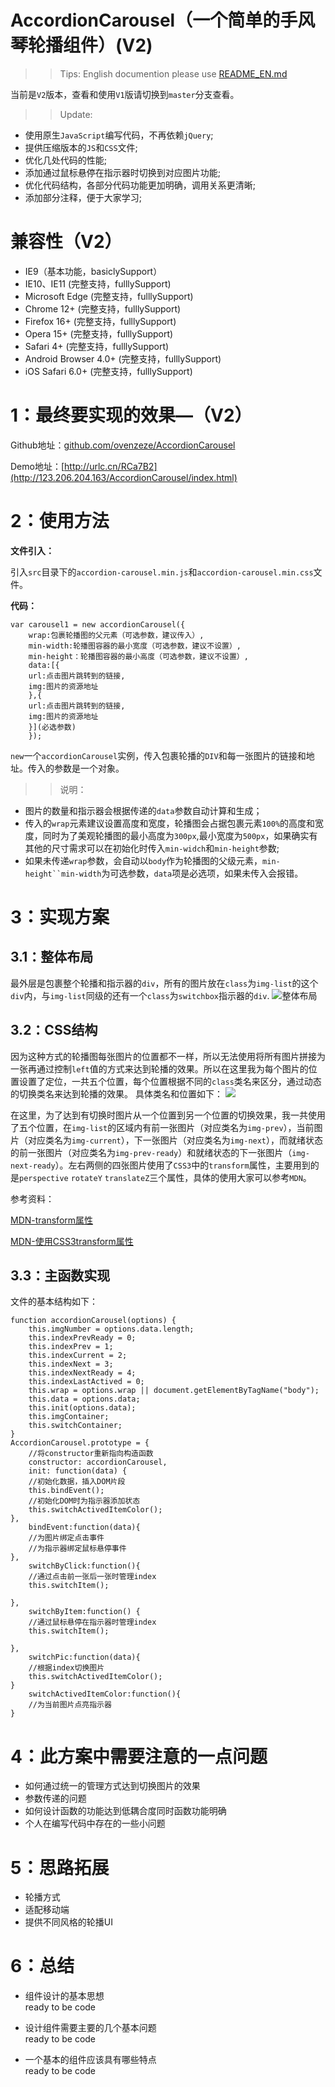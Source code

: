 # AccordionCarousel（一个简单的手风琴轮播组件）(V2)
>> Tips:
English documention please use [README_EN.md](https://github.com/ovenzeze/AccordionCarousel/blob/V2/README_EN.md)

当前是`V2`版本，查看和使用`V1`版请切换到`master`分支查看。
>> Update:
* 使用原生`JavaScript`编写代码，不再依赖`jQuery`;
* 提供压缩版本的`JS`和`CSS`文件;
* 优化几处代码的性能;
* 添加通过鼠标悬停在指示器时切换到对应图片功能;
* 优化代码结构，各部分代码功能更加明确，调用关系更清晰;
* 添加部分注释，便于大家学习;

# 兼容性（V2）
* IE9（基本功能，basiclySupport）
* IE10、IE11 (完整支持，fulllySupport)
* Microsoft Edge (完整支持，fulllySupport)
* Chrome 12+ (完整支持，fulllySupport)
* Firefox 16+ (完整支持，fulllySupport)
* Opera 15+ (完整支持，fulllySupport)
* Safari 4+ (完整支持，fulllySupport)
* Android Browser 4.0+ (完整支持，fulllySupport)
* iOS Safari 6.0+ (完整支持，fulllySupport)
# 1：最终要实现的效果—（V2）
Github地址：[github.com/ovenzeze/AccordionCarousel](https://github.com/ovenzeze/AccordionCarousel)

Demo地址：[http://urlc.cn/RCa7B2](http://123.206.204.163/AccordionCarousel/index.html)
# 2：使用方法
**文件引入：**  

引入`src`目录下的`accordion-carousel.min.js`和`accordion-carousel.min.css`文件。  

**代码：**  

```
var carousel1 = new accordionCarousel({
    wrap:包裹轮播图的父元素（可选参数，建议传入）,
    min-width:轮播图容器的最小宽度（可选参数，建议不设置）,
    min-height：轮播图容器的最小高度（可选参数，建议不设置）,
    data:[{
    url:点击图片跳转到的链接,
    img:图片的资源地址
    },{
    url:点击图片跳转到的链接,
    img:图片的资源地址
    }](必选参数)
    });
```
`new`一个`accordionCarousel`实例，传入包裹轮播的`DIV`和每一张图片的链接和地址。传入的参数是一个对象。
>> 说明：
* 图片的数量和指示器会根据传递的`data`参数自动计算和生成；
* 传入的`wrap`元素建议设置高度和宽度，轮播图会占据包裹元素`100%`的高度和宽度，同时为了美观轮播图的最小高度为`300px`,最小宽度为`500px`，如果确实有其他的尺寸需求可以在初始化时传入`min-widch`和`min-height`参数;
* 如果未传递`wrap`参数，会自动以`body`作为轮播图的父级元素，`min-height``min-width`为可选参数，`data`项是必选项，如果未传入会报错。

# 3：实现方案
## 3.1：整体布局

 最外层是包裹整个轮播和指示器的`div`，所有的图片放在`class`为`img-list`的这个`div`内，与`img-list`同级的还有一个`class`为`switchbox`指示器的`div`.
 ![整体布局](http://ovenzeze.coding.me/img/plan1.jpg "整体布局")
## 3.2：CSS结构
因为这种方式的轮播图每张图片的位置都不一样，所以无法使用将所有图片拼接为一张再通过控制`left`值的方式来达到轮播的效果。所以在这里我为每个图片的位置设置了定位，一共五个位置，每个位置根据不同的`class`类名来区分，通过动态的切换类名来达到轮播的效果。
具体类名和位置如下：
![](http://ovenzeze.coding.me/img/plan2.jpg)

在这里，为了达到有切换时图片从一个位置到另一个位置的切换效果，我一共使用了五个位置，在`img-list`的区域内有前一张图片（对应类名为`img-prev`），当前图片（对应类名为`img-current`），下一张图片（对应类名为`img-next`），而就绪状态的前一张图片（对应类名为`img-prev-ready`）和就绪状态的下一张图片（`img-next-ready`）。左右两侧的四张图片使用了`CSS3`中的`transform`属性，主要用到的是`perspective` `rotateY` `translateZ`三个属性，具体的使用大家可以参考`MDN`。  

参考资料：

[MDN-transform属性](https://developer.mozilla.org/zh-CN/docs/Web/CSS/transform)

[MDN-使用CSS3transform属性](https://developer.mozilla.org/zh-CN/docs/Web/CSS/CSS_Transforms/Using_CSS_transforms)
## 3.3：主函数实现
文件的基本结构如下：
```
function accordionCarousel(options) {
    this.imgNumber = options.data.length;
    this.indexPrevReady = 0;
    this.indexPrev = 1;
    this.indexCurrent = 2;
    this.indexNext = 3;
    this.indexNextReady = 4;
    this.indexLastActived = 0;
    this.wrap = options.wrap || document.getElementByTagName("body");
    this.data = options.data;
    this.init(options.data);
    this.imgContainer;
    this.switchContainer; 
}
AccordionCarousel.prototype = {
    //将constructor重新指向构造函数
    constructor: accordionCarousel,
    init: function(data) {
    //初始化数据，插入DOM片段
    this.bindEvent();
    //初始化DOM时为指示器添加状态
    this.switchActivedItemColor();
},
    bindEvent:function(data){
    //为图片绑定点击事件
    //为指示器绑定鼠标悬停事件
},
    switchByClick:function(){
    //通过点击前一张后一张时管理index
    this.switchItem();

},
    switchByItem:function() {
    //通过鼠标悬停在指示器时管理index
    this.switchItem();

},
    switchPic:function(data){
    //根据index切换图片
    this.switchActivedItemColor();
}
    switchActivedItemColor:function(){
    //为当前图片点亮指示器
}
```
# 4：此方案中需要注意的一点问题
* 如何通过统一的管理方式达到切换图片的效果
* 参数传递的问题
* 如何设计函数的功能达到低耦合度同时函数功能明确
* 个人在编写代码中存在的一些小问题

# 5：思路拓展
* 轮播方式
* 适配移动端
* 提供不同风格的轮播UI
# 6：总结
* 组件设计的基本思想   
ready to be code

* 设计组件需要主要的几个基本问题   
ready to be code

* 一个基本的组件应该具有哪些特点  
ready to be code

